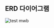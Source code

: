 ## ERD 다이어그램

![test mwb](https://user-images.githubusercontent.com/110380812/206073898-eacb828e-b939-48c4-99d7-c2023dee1aa9.png)
